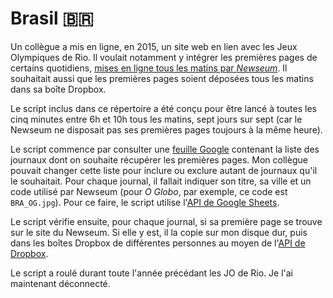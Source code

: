 # Brasil <span>&#x1f1e7;&#x1f1f7;</span>
Un collègue a mis en ligne, en 2015, un site web en lien avec les Jeux Olympiques de Rio.
Il voulait notamment y intégrer les premières pages de certains quotidiens, [mises en ligne tous les matins par *Newseum*](http://www.newseum.org/todaysfrontpages/?tfp_display=gallery&tfp_region=South%20America&tfp_sort_by=country).
Il souhaitait aussi que les premières pages soient déposées tous les matins dans sa boîte Dropbox.

Le script inclus dans ce répertoire a été conçu pour être lancé à toutes les cinq minutes entre 6h et 10h tous les matins, sept jours sur sept (car le Newseum ne disposait pas ses premières pages toujours à la même heure).

Le script commence par consulter une [feuille Google](https://docs.google.com/spreadsheets/d/1Ml9-iLqX4QnQcK0MSgm6il6_-xL27W5T6Wl1Rrg06Vs/edit#gid=1497059474) contenant la liste des journaux dont on souhaite récupérer les premières pages. Mon collègue pouvait changer cette liste pour inclure ou exclure autant de journaux qu'il le souhaitait. Pour chaque journal, il fallait indiquer son titre, sa ville et un code utilisé par Newseum (pour *O Globo*, par exemple, ce code est `BRA_OG.jpg`). Pour ce faire, le script utilise l'[API de Google Sheets](https://developers.google.com/sheets/).

Le script vérifie ensuite, pour chaque journal, si sa première page se trouve sur le site du Newseum. Si elle y est, il la copie sur mon disque dur, puis dans les boîtes Dropbox de différentes personnes au moyen de l'[API de Dropbox](https://www.dropbox.com/developers/documentation/http/overview).

Le script a roulé durant toute l'année précédant les JO de Rio. Je l'ai maintenant déconnecté.
